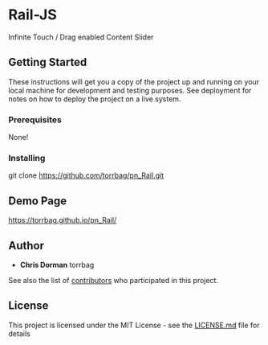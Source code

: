 # Rail-JS

Infinite Touch / Drag enabled Content Slider

## Getting Started

These instructions will get you a copy of the project up and running on your local machine for development and testing purposes. See deployment for notes on how to deploy the project on a live system.

### Prerequisites

None!

### Installing

git clone https://github.com/torrbag/pn_Rail.git

## Demo Page

https://torrbag.github.io/pn_Rail/


## Author

* **Chris Dorman** torrbag

See also the list of [contributors](https://github.com/your/project/contributors) who participated in this project.

## License

This project is licensed under the MIT License - see the [LICENSE.md](LICENSE.md) file for details


